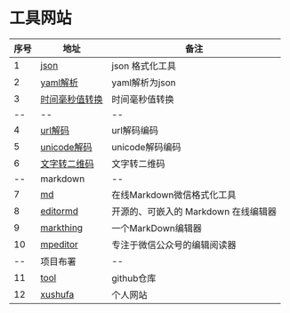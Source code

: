 # 工具网站


| 序号   | 地址        |  备注          |
| -----  | ----------- |  ------------- |
| 1      | [json]( https://tool.xushufa.cn/json )                   | json 格式化工具             |
| 2      | [yaml解析]( https://tool.xushufa.cn/yaml-parse )         | yaml解析为json              |
| 3      | [时间毫秒值转换]( https://tool.xushufa.cn/time-format )  | 时间毫秒值转换              |
| --       | --        | --             |
| 4      | [url解码]( https://tool.xushufa.cn/url-encode )           | url解码编码                 |
| 5      | [unicode解码]( https://tool.xushufa.cn/unicode-encode )   | unicode解码编码             |
| 6      | [文字转二维码]( https://tool.xushufa.cn/words-QRcode )    | 文字转二维码                |
| --     | markdown                    |  --              |
| 7      | [md]( https://tool.xushufa.cn/md/docs )                  | 在线Markdown微信格式化工具             |
| 8      | [editormd]( https://tool.xushufa.cn/markdown-editormd )   | 开源的、可嵌入的 Markdown 在线编辑器  |
| 9      | [markthing]( https://tool.xushufa.cn/markdown-markthing ) | 一个MarkDown编辑器                    |
| 10     | [mpeditor]( https://tool.xushufa.cn/markdown-mpeditor )   | 专注于微信公众号的编辑阅读器          |
| --     | 项目布署                    |  --              |
| 11     | [tool]( https://github.com/scott180/tool )     | github仓库      |
| 12     | [xushufa]( https://xushufa.cn )                | 个人网站        |


